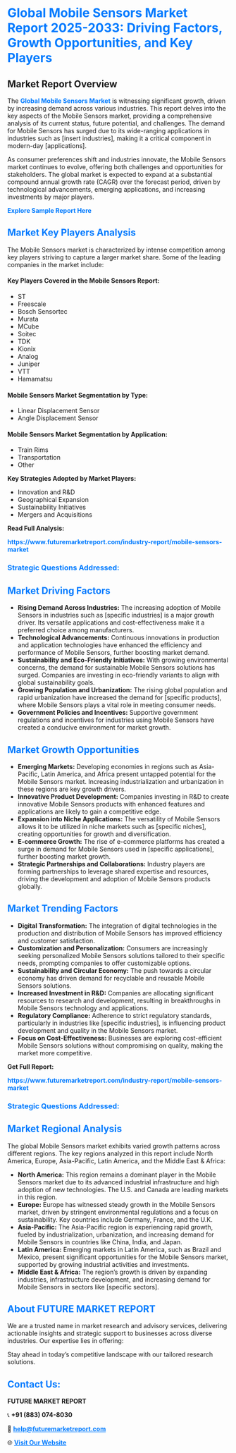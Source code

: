 <h1 style="color: #007BFF;">Global Mobile Sensors Market Report 2025-2033: Driving Factors, Growth Opportunities, and Key Players</h1>

<section id="overview">
<h2>Market Report Overview</h2>
<p>The <a href="https://www.futuremarketreport.com/industry-report/mobile-sensors-market" style="color: #007BFF; text-decoration: none;"><strong>Global Mobile Sensors Market</strong></a> is witnessing significant growth, driven by increasing demand across various industries. This report delves into the key aspects of the Mobile Sensors market, providing a comprehensive analysis of its current status, future potential, and challenges. The demand for Mobile Sensors has surged due to its wide-ranging applications in industries such as [insert industries], making it a critical component in modern-day [applications].</p>
<p>As consumer preferences shift and industries innovate, the Mobile Sensors market continues to evolve, offering both challenges and opportunities for stakeholders. The global market is expected to expand at a substantial compound annual growth rate (CAGR) over the forecast period, driven by technological advancements, emerging applications, and increasing investments by major players.</p>
</section>

<section id="overview">
<p><a href="https://www.futuremarketreport.com/request-sample/reportId=60209" style="color: #007BFF; text-decoration: none;"><strong>Explore Sample Report Here</strong></a></p>
</section>

<section id="key-players">
<h2 style="color: #007BFF;">Market Key Players Analysis</h2>
<p>The Mobile Sensors market is characterized by intense competition among key players striving to capture a larger market share. Some of the leading companies in the market include:</p>
<h4>Key Players Covered in the Mobile Sensors Report:</h4>
<ul><li>ST</li><li>Freescale</li><li>Bosch Sensortec</li><li>Murata</li><li>MCube</li><li>Soitec</li><li>TDK</li><li>Kionix</li><li>Analog</li><li>Juniper</li><li>VTT</li><li>Hamamatsu</li></ul>
<h4>Mobile Sensors Market Segmentation by Type:</h4>
<ul><li>Linear Displacement Sensor</li><li>Angle Displacement Sensor</li></ul>

<h4>Mobile Sensors Market Segmentation by Application:</h4>
<ul><li>Train Rims</li><li>Transportation</li><li>Other</li></ul>
<p><strong>Key Strategies Adopted by Market Players:</strong></p>
<ul>
<li>Innovation and R&D</li>
<li>Geographical Expansion</li>
<li>Sustainability Initiatives</li>
<li>Mergers and Acquisitions</li>
</ul>
</section>

<section>
<p><strong>Read Full Analysis: </strong></p><a href="https://www.futuremarketreport.com/industry-report/mobile-sensors-market" style="color: #007BFF; text-decoration: none;"><strong>https://www.futuremarketreport.com/industry-report/mobile-sensors-market</strong></a>
<h3 style="color: #007BFF;">Strategic Questions Addressed:</h3>
</section>

<section id="driving-factors">
<h2 style="color: #007BFF;">Market Driving Factors</h2>
<ul>
<li><strong>Rising Demand Across Industries:</strong> The increasing adoption of Mobile Sensors in industries such as [specific industries] is a major growth driver. Its versatile applications and cost-effectiveness make it a preferred choice among manufacturers.</li>
<li><strong>Technological Advancements:</strong> Continuous innovations in production and application technologies have enhanced the efficiency and performance of Mobile Sensors, further boosting market demand.</li>
<li><strong>Sustainability and Eco-Friendly Initiatives:</strong> With growing environmental concerns, the demand for sustainable Mobile Sensors solutions has surged. Companies are investing in eco-friendly variants to align with global sustainability goals.</li>
<li><strong>Growing Population and Urbanization:</strong> The rising global population and rapid urbanization have increased the demand for [specific products], where Mobile Sensors plays a vital role in meeting consumer needs.</li>
<li><strong>Government Policies and Incentives:</strong> Supportive government regulations and incentives for industries using Mobile Sensors have created a conducive environment for market growth.</li>
</ul>
</section>

<section id="growth-opportunities">
<h2 style="color: #007BFF;">Market Growth Opportunities</h2>
<ul>
<li><strong>Emerging Markets:</strong> Developing economies in regions such as Asia-Pacific, Latin America, and Africa present untapped potential for the Mobile Sensors market. Increasing industrialization and urbanization in these regions are key growth drivers.</li>
<li><strong>Innovative Product Development:</strong> Companies investing in R&D to create innovative Mobile Sensors products with enhanced features and applications are likely to gain a competitive edge.</li>
<li><strong>Expansion into Niche Applications:</strong> The versatility of Mobile Sensors allows it to be utilized in niche markets such as [specific niches], creating opportunities for growth and diversification.</li>
<li><strong>E-commerce Growth:</strong> The rise of e-commerce platforms has created a surge in demand for Mobile Sensors used in [specific applications], further boosting market growth.</li>
<li><strong>Strategic Partnerships and Collaborations:</strong> Industry players are forming partnerships to leverage shared expertise and resources, driving the development and adoption of Mobile Sensors products globally.</li>
</ul>
</section>

<section id="trending-factors">
<h2 style="color: #007BFF;">Market Trending Factors</h2>
<ul>
<li><strong>Digital Transformation:</strong> The integration of digital technologies in the production and distribution of Mobile Sensors has improved efficiency and customer satisfaction.</li>
<li><strong>Customization and Personalization:</strong> Consumers are increasingly seeking personalized Mobile Sensors solutions tailored to their specific needs, prompting companies to offer customizable options.</li>
<li><strong>Sustainability and Circular Economy:</strong> The push towards a circular economy has driven demand for recyclable and reusable Mobile Sensors solutions.</li>
<li><strong>Increased Investment in R&D:</strong> Companies are allocating significant resources to research and development, resulting in breakthroughs in Mobile Sensors technology and applications.</li>
<li><strong>Regulatory Compliance:</strong> Adherence to strict regulatory standards, particularly in industries like [specific industries], is influencing product development and quality in the Mobile Sensors market.</li>
<li><strong>Focus on Cost-Effectiveness:</strong> Businesses are exploring cost-efficient Mobile Sensors solutions without compromising on quality, making the market more competitive.</li>
</ul>
</section>

<section>
<p><strong>Get Full Report: </strong></p><a href="https://www.futuremarketreport.com/industry-report/mobile-sensors-market" style="color: #007BFF; text-decoration: none;"><strong>https://www.futuremarketreport.com/industry-report/mobile-sensors-market</strong></a>
<h3 style="color: #007BFF;">Strategic Questions Addressed:</h3>
</section>


<section id="regional-analysis">
<h2 style="color: #007BFF;">Market Regional Analysis</h2>
<p>The global Mobile Sensors market exhibits varied growth patterns across different regions. The key regions analyzed in this report include North America, Europe, Asia-Pacific, Latin America, and the Middle East & Africa:</p>
<ul>
<li><strong>North America:</strong> This region remains a dominant player in the Mobile Sensors market due to its advanced industrial infrastructure and high adoption of new technologies. The U.S. and Canada are leading markets in this region.</li>
<li><strong>Europe:</strong> Europe has witnessed steady growth in the Mobile Sensors market, driven by stringent environmental regulations and a focus on sustainability. Key countries include Germany, France, and the U.K.</li>
<li><strong>Asia-Pacific:</strong> The Asia-Pacific region is experiencing rapid growth, fueled by industrialization, urbanization, and increasing demand for Mobile Sensors in countries like China, India, and Japan.</li>
<li><strong>Latin America:</strong> Emerging markets in Latin America, such as Brazil and Mexico, present significant opportunities for the Mobile Sensors market, supported by growing industrial activities and investments.</li>
<li><strong>Middle East & Africa:</strong> The region’s growth is driven by expanding industries, infrastructure development, and increasing demand for Mobile Sensors in sectors like [specific sectors].</li>
</ul>
</section>

<footer>
<h2 style="color: #007BFF;">About FUTURE MARKET REPORT</h2>
<p>We are a trusted name in market research and advisory services, delivering actionable insights and strategic support to businesses across diverse industries. Our expertise lies in offering:</p>

<p>Stay ahead in today’s competitive landscape with our tailored research solutions.</p>

<h2 style="color: #007BFF;">Contact Us:</h2>
<p><strong>FUTURE MARKET REPORT</strong></p>
<p>📞 <strong>+91 (883) 074-8030</strong></p>
<p>📧 <strong><a href="mailto:help@futuremarketreport.com" style="color: #007BFF;">help@futuremarketreport.com</a></strong></p>
<p>🌐 <strong><a href="https://www.futuremarketreport.com/" style="color: #007BFF;">Visit Our Website</a></strong></p>
</footer>